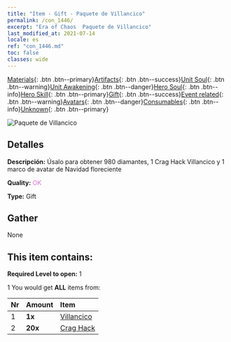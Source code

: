 ```yaml
---
title: "Item - Gift - Paquete de Villancico"
permalink: /con_1446/
excerpt: "Era of Chaos  Paquete de Villancico"
last_modified_at: 2021-07-14
locale: es
ref: "con_1446.md"
toc: false
classes: wide
---
```

 [Materials](/ItemsES/){: .btn .btn--primary}[Artifacts](/ItemsES/Artifacts/){: .btn .btn--success}[Unit Soul](/ItemsES/UnitSoul/){: .btn .btn--warning}[Unit Awakening](/ItemsES/UnitAwakening/){: .btn .btn--danger}[Hero Soul](/ItemsES/HeroSoul/){: .btn .btn--info}[Hero Skill](/ItemsES/HeroSkill/){: .btn .btn--primary}[Gift](/ItemsES/Gift/){: .btn .btn--success}[Event related](/ItemsES/Events/){: .btn .btn--warning}[Avatars](/ItemsES/Avatars/){: .btn .btn--danger}[Consumables](/ItemsES/Consumables/){: .btn .btn--info}[Unknown](/ItemsES/Unknown/){: .btn .btn--primary}

 ![Paquete de Villancico](/images/t/i_907060.png)

## Detalles
 **Descripción:** Úsalo para obtener 980 diamantes, 1 Crag Hack Villancico y 1 marco de avatar de Navidad floreciente

 **Quality:** <span style="color: #DA70D6">OK</span>

 **Type:** Gift

## Gather

  None

## This item contains:

 **Required Level to open:** 1

 1 You would get **ALL** items  from:

  | Nr | Amount |     Item    |
  |:---|:-------|:------------|
  | 1 |  **1x** | [Villancico](/ItemsES/con_1058/) |  | 
  | 2 |  **20x** | [Crag Hack](/ItemsES/her_375/) |  | 
